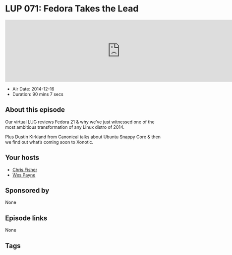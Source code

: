 # LUP 071: Fedora Takes the Lead

<iframe src="https://player.fireside.fm/v2/RUkczH-V+BhP8Bx6f?theme=dark" width="740" height="200" frameborder="0" scrolling="no"></iframe>

* Air Date: 2014-12-16
* Duration: 90 mins 7 secs

## About this episode

Our virtual LUG reviews Fedora 21 & why we’ve just witnessed one of the most ambitious transformation of any Linux distro of 2014.

Plus Dustin Kirkland from Canonical talks about Ubuntu Snappy Core &  then we find out what’s coming soon to Xonotic.

## Your hosts
* [Chris Fisher](https://linuxunplugged.com/hosts/chrislas)
* [Wes Payne](https://linuxunplugged.com/hosts/wes)

## Sponsored by

None



## Episode links

None



## Tags

